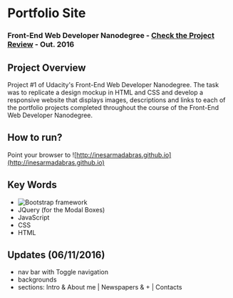 # Portfolio Site
### Front-End Web Developer Nanodegree - [Check the Project Review](https://review.udacity.com/#!/reviews/253945/shared) - Out. 2016


## Project Overview
Project #1 of Udacity's Front-End Web Developer Nanodegree. The task was to replicate a design mockup in HTML and CSS and develop a responsive website that displays images, descriptions and links to each of the portfolio projects completed throughout the course of the Front-End Web Developer Nanodegree.

## How to run?

Point your browser to ![http://inesarmadabras.github.io](http://inesarmadabras.github.io)

## Key Words
* ![Bootstrap framework](http://getbootstrap.com/) 
* JQuery (for the Modal Boxes)
* JavaScript
* CSS
* HTML

## Updates (06/11/2016)
* nav bar with Toggle navigation
* backgrounds
* sections: Intro & About me | Newspapers & + | Contacts
